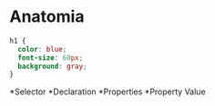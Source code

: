 # Anatomia

```css
h1 {
  color: blue;
  font-size: 60px;
  background: gray;
}
```

*Selector
*Declaration
*Properties
*Property Value